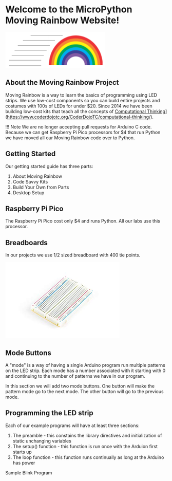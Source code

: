 
# Welcome to the MicroPython Moving Rainbow Website!

![](img/moving-rainbow-logo.png)

## About the Moving Rainbow Project

Moving Rainbow is a way to learn the basics of programming using LED strips.  We use low-cost components so you can build entire projects and costumes with 100s of LEDs for under $20.  Since 2014 we have been building low-cost kits that teach all the concepts of [Computational Thinking](https://www.coderdojotc.org/CoderDojoTC/computational-thinking/)](https://www.coderdojotc.org/CoderDojoTC/computational-thinking/).

!!! Note
    We are no longer accepting pull requests for Arduino C code.  Because we can get Raspberry Pi Pico processors for $4 that run Python we have moved
    all our Moving Rainbow code over to Python.

## Getting Started

Our getting started guide has three parts:

1. About Moving Rainbow
1. Code Savvy Kits
2. Build Your Own from Parts
3. Desktop Setup

## Raspberry Pi Pico

The Raspberry Pi Pico cost only $4 and runs Python.  All our labs use this processor.


## Breadboards

In our projects we use 1/2 sized breadboard with 400 tie points.

![](img/breadboard.jpg)

## Mode Buttons
A "mode" is a way of having a single Arduino program run multiple patterns on the LED strip.  Each mode has a number associated with it
starting with 0 and continuing to the number of patterns we have in our program.

In this section we will add two mode buttons.  One button will make the pattern mode go to the next mode.  The other button will go to the previous mode.

## Programming the LED strip


Each of our example programs will have at least three sections:

1. The preamble - this constains the library directives and initialization of static unchanging variables
2. The setup() function - this function is run once with the Arduion first starts up
3. The loop function - this function runs continually as long at the Arduino has power

Sample Blink Program

```python

```

